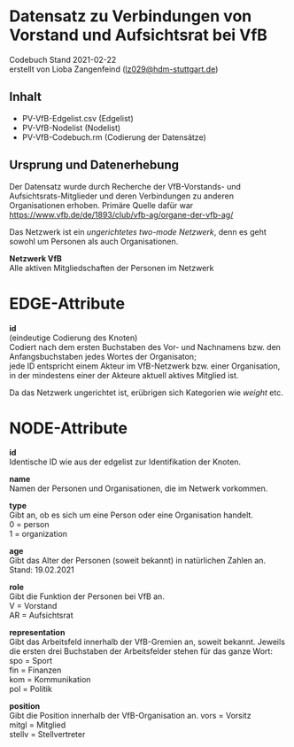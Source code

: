 # Datensatz zu Verbindungen von Vorstand und Aufsichtsrat bei VfB #
Codebuch Stand 2021-02-22   
erstellt von Lioba Zangenfeind (lz029@hdm-stuttgart.de)

## Inhalt
- PV-VfB-Edgelist.csv (Edgelist)
- PV-VfB-Nodelist (Nodelist)
- PV-VfB-Codebuch.rm (Codierung der Datensätze)

## Ursprung und Datenerhebung
Der Datensatz wurde durch Recherche der VfB-Vorstands- und Aufsichtsrats-Mitglieder und deren Verbindungen zu anderen Organisationen erhoben. Primäre Quelle dafür war https://www.vfb.de/de/1893/club/vfb-ag/organe-der-vfb-ag/

Das Netzwerk ist ein *ungerichtetes two-mode Netzwerk*, denn es geht sowohl um Personen als auch Organisationen.

**Netzwerk VfB**  
Alle aktiven Mitgliedschaften der Personen im Netzwerk


# EDGE-Attribute

**id**  
(eindeutige Codierung des Knoten)   
Codiert nach dem ersten Buchstaben des Vor- und Nachnamens bzw. den Anfangsbuchstaben jedes Wortes der Organisaton;   
jede ID entspricht einem Akteur im VfB-Netzwerk bzw. einer Organisation, in der mindestens einer der Akteure aktuell aktives Mitglied ist.

Da das Netzwerk ungerichtet ist, erübrigen sich Kategorien wie *weight* etc.

# NODE-Attribute  
  
**id**  
Identische ID wie aus der edgelist zur Identifikation der Knoten.

**name**    
Namen der Personen und Organisationen, die im Netwerk vorkommen.
  
**type**    
Gibt an, ob es sich um eine Person oder eine Organisation handelt.   
0 = person    
1 = organization    

**age**   
Gibt das Alter der Personen (soweit bekannt) in natürlichen Zahlen an.     
Stand: 19.02.2021

**role**    
Gibt die Funktion der Personen bei VfB an.     
V = Vorstand     
AR = Aufsichtsrat  
  
**representation**    
Gibt das Arbeitsfeld innerhalb der VfB-Gremien an, soweit bekannt. Jeweils die ersten drei Buchstaben der Arbeitsfelder stehen für das ganze Wort:     
spo = Sport     
fin = Finanzen   
kom = Kommunikation   
pol = Politik   
  
**position**    
Gibt die Position innerhalb der VfB-Organisation an.
vors = Vorsitz     
mitgl = Mitglied     
stellv = Stellvertreter
##

